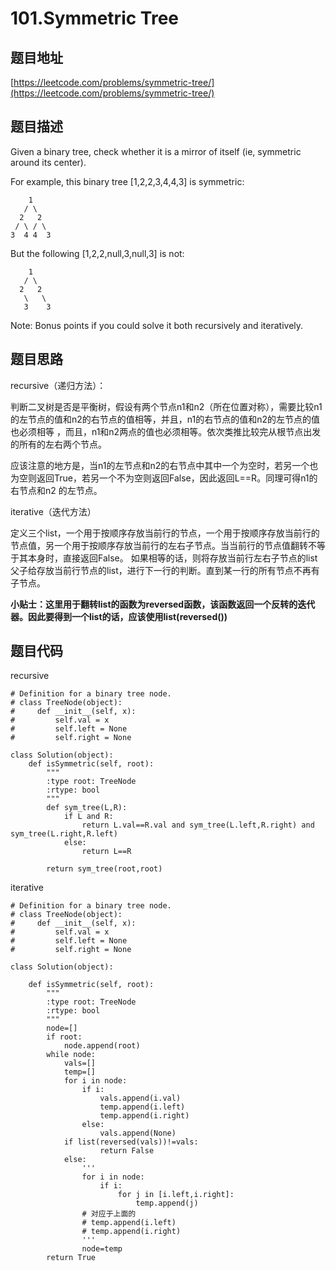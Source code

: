 101.Symmetric Tree
===================
题目地址
---------
[https://leetcode.com/problems/symmetric-tree/](https://leetcode.com/problems/symmetric-tree/)

题目描述
---------
Given a binary tree, check whether it is a mirror of itself (ie, symmetric around its center).

For example, this binary tree [1,2,2,3,4,4,3] is symmetric:

```
    1
   / \
  2   2
 / \ / \
3  4 4  3
``` 

But the following [1,2,2,null,3,null,3] is not:

```
    1
   / \
  2   2
   \   \
   3    3
``` 

Note:
Bonus points if you could solve it both recursively and iteratively.

题目思路
---------

recursive（递归方法）：

判断二叉树是否是平衡树，假设有两个节点n1和n2（所在位置对称），需要比较n1的左节点的值和n2的右节点的值相等，并且，n1的右节点的值和n2的左节点的值也必须相等
，而且，n1和n2两点的值也必须相等。依次类推比较完从根节点出发的所有的左右两个节点。

应该注意的地方是，当n1的左节点和n2的右节点中其中一个为空时，若另一个也为空则返回True，若另一个不为空则返回False，因此返回L==R。同理可得n1的右节点和n2
的左节点。

iterative（迭代方法）

定义三个list，一个用于按顺序存放当前行的节点，一个用于按顺序存放当前行的节点值，另一个用于按顺序存放当前行的左右子节点。当当前行的节点值翻转不等于其本身时，直接返回False。
如果相等的话，则将存放当前行左右子节点的list父子给存放当前行节点的list，进行下一行的判断。直到某一行的所有节点不再有子节点。

**小贴士：这里用于翻转list的函数为reversed函数，该函数返回一个反转的迭代器。因此要得到一个list的话，应该使用list(reversed())**

题目代码
--------
recursive
```
# Definition for a binary tree node.
# class TreeNode(object):
#     def __init__(self, x):
#         self.val = x
#         self.left = None
#         self.right = None

class Solution(object):
    def isSymmetric(self, root):
        """
        :type root: TreeNode
        :rtype: bool
        """
        def sym_tree(L,R):
            if L and R:
                return L.val==R.val and sym_tree(L.left,R.right) and sym_tree(L.right,R.left)
            else:
                return L==R
            
        return sym_tree(root,root)
```

iterative

```
# Definition for a binary tree node.
# class TreeNode(object):
#     def __init__(self, x):
#         self.val = x
#         self.left = None
#         self.right = None

class Solution(object):
    
    def isSymmetric(self, root):
        """
        :type root: TreeNode
        :rtype: bool
        """
        node=[]
        if root:
            node.append(root)
        while node:
            vals=[]
            temp=[]
            for i in node:
                if i:
                    vals.append(i.val)
                    temp.append(i.left)
                    temp.append(i.right)
                else:
                    vals.append(None)
            if list(reversed(vals))!=vals:
                    return False
            else:
                '''
                for i in node:
                    if i:
                        for j in [i.left,i.right]:
                            temp.append(j) 
                # 对应于上面的                    
                # temp.append(i.left)
                # temp.append(i.right)
                '''
                node=temp
        return True
```
